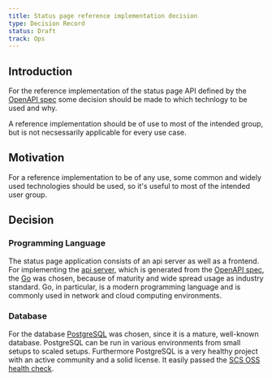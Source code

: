 ```yaml
---
title: Status page reference implementation decision
type: Decision Record
status: Draft
track: Ops
---
```


## Introduction

For the reference implementation of the status page API defined by the [OpenAPI spec](https://github.com/SovereignCloudStack/status-page-openapi) some decision should be made to which technlogy to be used and why.

A reference implementation should be of use to most of the intended group, but is not necsessarily applicable for every use case.

## Motivation

For a reference implementation to be of any use, some common and widely used technologies should be used, so it's useful to most of the intended user group.

## Decision

### Programming Language

The status page application consists of an api server as well as a frontend. For implementing the [api server](https://github.com/SovereignCloudStack/status-page-api), which is generated from the [OpenAPI spec](https://github.com/SovereignCloudStack/status-page-openapi), the [Go](https://go.dev/) was chosen, because of maturity and wide spread usage as industry standard. Go, in particular, is a modern programming language and is commonly used in network and cloud computing environments.

### Database

For the database [PostgreSQL](https://www.postgresql.org/) was chosen, since it is a mature, well-known database. PostgreSQL can be run in various environments from small setups to scaled setups.
Furthermore PostgreSQL is a very healthy project with an active community and a solid license. It easily passed the [SCS OSS health check](https://github.com/SovereignCloudStack/standards/blob/main/Drafts/OSS-Health.md).
